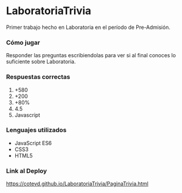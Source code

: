 # LaboratoriaTrivia
Primer trabajo hecho en Laboratoria en el período de Pre-Admisión.
### Cómo jugar
Responder las preguntas escribiendolas para ver si al final conoces lo suficiente sobre Laboratoria. 
### Respuestas correctas
1. +580
2. +200
3. +80%
4.  4.5
5. Javascript
### Lenguajes utilizados
* JavaScript ES6
* CSS3
* HTML5
### Link al Deploy
https://cotevd.github.io/LaboratoriaTrivia/PaginaTrivia.html

